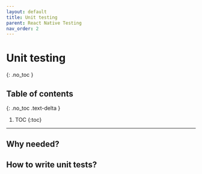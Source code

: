 ```yaml
---
layout: default
title: Unit testing
parent: React Native Testing
nav_order: 2
---
```


# Unit testing

{: .no_toc }

## Table of contents

{: .no_toc .text-delta }

1. TOC
   {:toc}

---

## Why needed?

## How to write unit tests?


